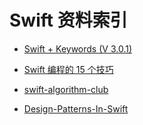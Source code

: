 # Swift 资料索引

- [Swift + Keywords (V 3.0.1)](https://medium.com/the-traveled-ios-developers-guide/swift-keywords-v-3-0-1-f59783bf26c#.7x831ru46)

- [Swift 编程的 15 个技巧](http://blog.csdn.net/chaoyuan899/article/details/50780517)

- [swift-algorithm-club](https://github.com/hollance/swift-algorithm-club)

- [Design-Patterns-In-Swift](https://github.com/ochococo/Design-Patterns-In-Swift)
